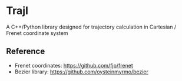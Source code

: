 # TrajI
A C++/Python library designed for trajectory calculation in Cartesian / Frenet coordinate system

## Reference

- Frenet coordinates: https://github.com/fjp/frenet
- Bezier library: https://github.com/oysteinmyrmo/bezier
